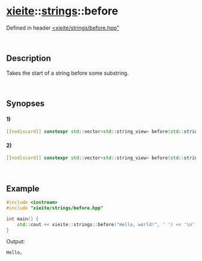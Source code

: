 # [xieite](../../xieite.md)\:\:[strings](../../strings.md)\:\:before
Defined in header [<xieite/strings/before.hpp"](../../../include/xieite/strings/before.hpp)

&nbsp;

## Description
Takes the start of a string before some substring.

&nbsp;

## Synopses
#### 1)
```cpp
[[nodiscard]] constexpr std::vector<std::string_view> before(std::string_view string, std::string_view end) noexcept;
```
#### 2)
```cpp
[[nodiscard]] constexpr std::vector<std::string_view> before(std::string_view string, char end) noexcept;
```

&nbsp;

## Example
```cpp
#include <iostream>
#include "xieite/strings/before.hpp"

int main() {
    std::cout << xieite::strings::before("Hello, world!", ' ') << '\n';
}
```
Output:
```
Hello,
```
